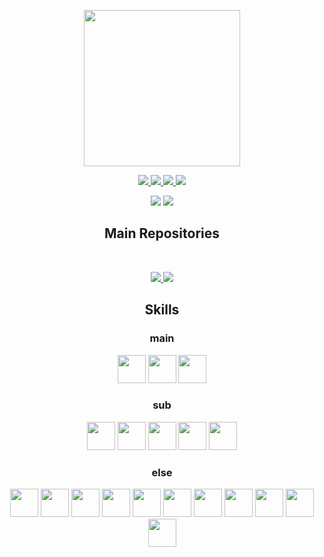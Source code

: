 <!-- Header: Capsule Render -->
<p align="center">
  <img src="https://capsule-render.vercel.app/api?type=waving&color=gradient&customColorList=1&height=300&section=header&text=Annyeong,%20world!🎃&animation=fadeIn&fontSize=72&desc=haseyo&descAlign=40" height=250/>
</p>

<!-- Contacts: Shields.io -->
<p align="center">
  <a href="https://kmaengggong.github.io/">
    <img src="https://img.shields.io/badge/Blog-181717?style=for-the-badge&logo=github" />
  </a>
  <a href="https://www.acmicpc.net/user/kmaengggong">
    <img src="https://img.shields.io/badge/Baekjoon-07609F?style=for-the-badge&logo=bitdefender" />
  </a>
    <a href="https://career.programmers.co.kr/pr/kmaengggong_4603">
    <img src="https://img.shields.io/badge/Programmers-202B3D?style=for-the-badge&logo=pandora" />
  </a>
  <a href="mailto:kmaengggong@gmail.com">
    <img src="https://img.shields.io/badge/Gmail-DDDDDD?style=for-the-badge&logo=gmail" />
  </a>
</p>

<!-- Stats: GitHub Readme Stats, Platane/snk -->
<p align="center">
  <img src="https://github-readme-stats.vercel.app/api?username=kmaengggong&show_icons=true&theme=transparent&hide=contribs" />
  <img src="https://github-readme-stats.vercel.app/api/top-langs/?username=kmaengggong&layout=compact&theme=transparent" />
</p>
<!-- <p align="center">
  <img src="https://github.com/kmaengggong/kmaengggong/blob/output/github-contribution-grid-snake-dark.svg" />
</p> -->

<!-- Main Projects: GitHub Readme Stats -->
<h2 align="center">Main Repositories </h2><br />
<p align="center">
  <a href="https://github.com/kmaengggong/AndCrowd-Backend">
    <img src="https://github-readme-stats.vercel.app/api/pin/?username=kmaengggong&repo=AndCrowd-Backend&theme=transparent" />
  </a>
  <a href="https://github.com/kmaengggong/AndCrowd-Frontend">
    <img src="https://github-readme-stats.vercel.app/api/pin/?username=kmaengggong&repo=AndCrowd-Frontend&theme=transparent" />
  </a>
</p>
<!-- <p align="center">
  <a href="https://github.com/kmaengggong/Thritter">
    <img src="https://github-readme-stats.vercel.app/api/pin/?username=kmaengggong&repo=Thritter&theme=transparent" />
  </a> -->
  <!-- <img src="https://github-readme-stats.vercel.app/api/pin/?username=kmaengggong&repo=AndCrowd-Frontend&theme=transparent" /> -->
<!-- </p> -->

<!-- Skills: Devicon -->
<h2 align="center">Skills</h2>
<h3 align="center">main</h3>
<p align="center">
  <img src="https://cdn.jsdelivr.net/gh/devicons/devicon/icons/java/java-original.svg" width="45" height="45" />
  <img src="https://cdn.jsdelivr.net/gh/devicons/devicon/icons/python/python-original.svg" width="45" height="45" />
  <img src="https://cdn.jsdelivr.net/gh/devicons/devicon/icons/mysql/mysql-original.svg" width="45" height="45" />
</p>
  
<h3 align="center">sub</h3>
<p align="center">
  <img src="https://cdn.jsdelivr.net/gh/devicons/devicon/icons/html5/html5-original.svg" width="45" height="45" />
  <img src="https://cdn.jsdelivr.net/gh/devicons/devicon/icons/css3/css3-original.svg" width="45" height="45" />
  <img src="https://cdn.jsdelivr.net/gh/devicons/devicon/icons/javascript/javascript-original.svg" width="45" height="45" />
  <img src="https://cdn.jsdelivr.net/gh/devicons/devicon/icons/c/c-original.svg" width="45" height="45" />
  <img src="https://cdn.jsdelivr.net/gh/devicons/devicon/icons/cplusplus/cplusplus-original.svg" width="45" height="45" />
</p>
  
<h3 align="center">else</h3>
<p align="center">
  <img src="https://cdn.jsdelivr.net/gh/devicons/devicon/icons/spring/spring-original.svg" width="45" height="45" />
  <img src="https://cdn.jsdelivr.net/gh/devicons/devicon/icons/django/django-plain.svg" width="45" height="45" />
  <img src="https://cdn.jsdelivr.net/gh/devicons/devicon/icons/react/react-original.svg" width="45" height="45" />

  <img src="https://cdn.jsdelivr.net/gh/devicons/devicon/icons/ubuntu/ubuntu-plain.svg" width="45" height="45" />
  <img src="https://cdn.jsdelivr.net/gh/devicons/devicon/icons/nodejs/nodejs-original.svg" width="45" height="45" />
  <img src="https://cdn.jsdelivr.net/gh/devicons/devicon/icons/vscode/vscode-original.svg" width="45" height="45" />
  <img src="https://cdn.jsdelivr.net/gh/devicons/devicon/icons/intellij/intellij-original.svg" width="45" height="45" />
  <img src="https://cdn.jsdelivr.net/gh/devicons/devicon/icons/pycharm/pycharm-original.svg" width="45" height="45" />
  <img src="https://cdn.jsdelivr.net/gh/devicons/devicon/icons/vim/vim-original.svg" width="45" height="45" />

  <img src="https://cdn.jsdelivr.net/gh/devicons/devicon/icons/slack/slack-original.svg" width="45" height="45" />
  <img src="https://cdn.jsdelivr.net/gh/devicons/devicon/icons/jira/jira-original.svg" width="45" height="45" />
</p>

<!-- ### Learned or Used Just Once
<p>
  <img src="https://cdn.jsdelivr.net/gh/devicons/devicon/icons/csharp/csharp-original.svg" width="45" height="45" />
  <img src="https://cdn.jsdelivr.net/gh/devicons/devicon/icons/r/r-original.svg" width="45" height="45" />
  <img src="https://cdn.jsdelivr.net/gh/devicons/devicon/icons/androidstudio/androidstudio-original.svg" width="45" height="45" />
  <img src="https://cdn.jsdelivr.net/gh/devicons/devicon/icons/mongodb/mongodb-original.svg" width="45" height="45" />
  <img src="https://cdn.jsdelivr.net/gh/devicons/devicon/icons/anaconda/anaconda-original.svg" width="45" height="45" />
  <img src="https://cdn.jsdelivr.net/gh/devicons/devicon/icons/tensorflow/tensorflow-original.svg" width="45" height="45" />
  <img src="https://cdn.jsdelivr.net/gh/devicons/devicon/icons/unity/unity-original.svg" width="45" height="45" />
</p> -->
